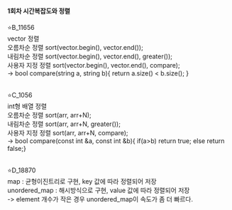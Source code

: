 <h4> 1회차 시간복잡도와 정렬</h4>

⭐B_11656<br>
vector 정렬<br>
오름차순 정렬 sort(vector.begin(), vector.end());<br>
내림차순 정렬 sort(vector.begin(), vector.end(), greater<int>());<br>
사용자 지정 정렬 sort(vector.begin(), vector.end(), compare);<br>
  -> bool compare(string a, string b){ return a.size() < b.size(); }
<br><br>
  
⭐C_1056<br>
int형 배열 정렬<br>
오름차순 정렬 sort(arr, arr+N);<br>
내림차순 정렬 sort(arr, arr+N, greater<int>());<br>
사용자 지정 정렬 sort(arr, arr+N, compare);<br>
  -> bool compare(const int &a, const int &b){ if(a>b) return true; else return false;}
<br><br>
  
⭐D_18870<br>
map : 균형이진트리로 구현, key 값에 따라 정렬되어 저장<br>
unordered_map : 해시방식으로 구현, value 값에 따라 정렬되어 저장<br>
-> element 개수가 작은 경우 unordered_map이 속도가 좀 더 빠르다.<br><br>
